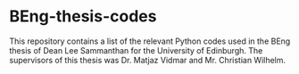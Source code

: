 # BEng-thesis-codes
This repository contains a list of the relevant Python codes used in the BEng thesis of Dean Lee Sammanthan for the University of Edinburgh.
The supervisors of this thesis was Dr. Matjaz Vidmar and Mr. Christian Wilhelm.
